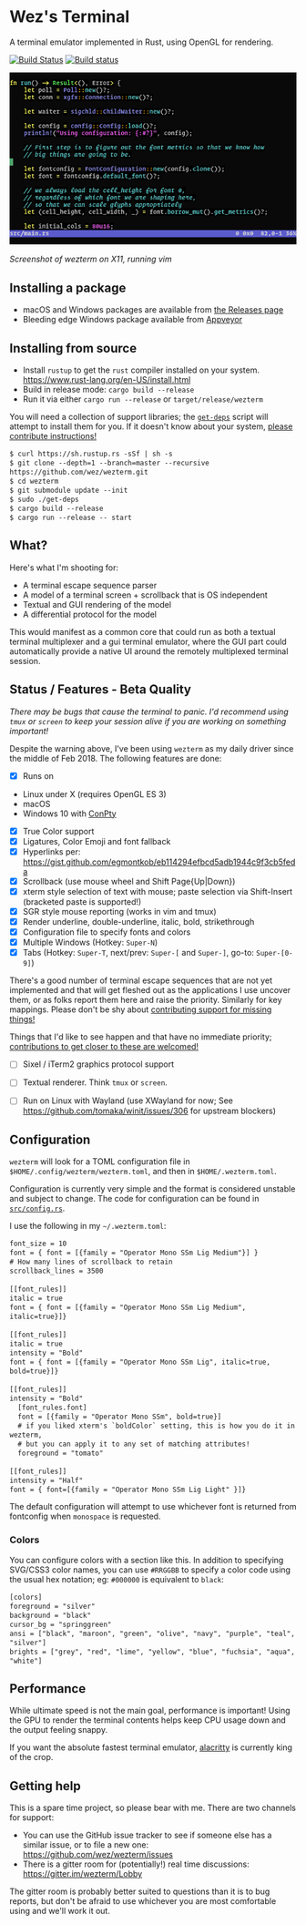 # Wez's Terminal

A terminal emulator implemented in Rust, using OpenGL for rendering.

[![Build Status](https://travis-ci.org/wez/wezterm.svg?branch=master)](https://travis-ci.org/wez/wezterm)
[![Build status](https://ci.appveyor.com/api/projects/status/4ys3pb1vb1ja8b7h/branch/master?svg=true)](https://ci.appveyor.com/project/wez/wezterm/branch/master)

![Screenshot](screenshots/one.png)

*Screenshot of wezterm on X11, running vim*

## Installing a package

* macOS and Windows packages are available from [the Releases page](https://github.com/wez/wezterm/releases)
* Bleeding edge Windows package available from [Appveyor](https://ci.appveyor.com/project/wez/wezterm/build/artifacts?branch=master)

## Installing from source

* Install `rustup` to get the `rust` compiler installed on your system.
  https://www.rust-lang.org/en-US/install.html
* Build in release mode: `cargo build --release`
* Run it via either `cargo run --release` or `target/release/wezterm`

You will need a collection of support libraries; the [`get-deps`](get-deps) script will
attempt to install them for you.  If it doesn't know about your system,
[please contribute instructions!](CONTRIBUTING.md)

```
$ curl https://sh.rustup.rs -sSf | sh -s
$ git clone --depth=1 --branch=master --recursive https://github.com/wez/wezterm.git
$ cd wezterm
$ git submodule update --init
$ sudo ./get-deps
$ cargo build --release
$ cargo run --release -- start
```

## What?

Here's what I'm shooting for:

* A terminal escape sequence parser
* A model of a terminal screen + scrollback that is OS independent
* Textual and GUI rendering of the model
* A differential protocol for the model

This would manifest as a common core that could run as both a textual
terminal multiplexer and a gui terminal emulator, where the GUI part
could automatically provide a native UI around the remotely multiplexed
terminal session.

## Status / Features - Beta Quality

*There may be bugs that cause the terminal to panic. I'd recommend using
`tmux` or `screen` to keep your session alive if you are working on something important!*

Despite the warning above, I've been using `wezterm` as my daily driver since
the middle of Feb 2018.  The following features are done:

- [x] Runs on
 * Linux under X (requires OpenGL ES 3)
 * macOS
 * Windows 10 with [ConPty](https://blogs.msdn.microsoft.com/commandline/2018/08/02/windows-command-line-introducing-the-windows-pseudo-console-conpty/)
- [x] True Color support
- [x] Ligatures, Color Emoji and font fallback
- [x] Hyperlinks per: https://gist.github.com/egmontkob/eb114294efbcd5adb1944c9f3cb5feda
- [x] Scrollback (use mouse wheel and Shift Page{Up|Down})
- [x] xterm style selection of text with mouse; paste selection via Shift-Insert (bracketed paste is supported!)
- [x] SGR style mouse reporting (works in vim and tmux)
- [x] Render underline, double-underline, italic, bold, strikethrough
- [x] Configuration file to specify fonts and colors
- [x] Multiple Windows (Hotkey: `Super-N`)
- [x] Tabs (Hotkey: `Super-T`, next/prev: `Super-[` and `Super-]`, go-to: `Super-[0-9]`)

There's a good number of terminal escape sequences that are not yet implemented
and that will get fleshed out as the applications I use uncover them, or as folks
report them here and raise the priority.  Similarly for key mappings.  Please don't
be shy about [contributing support for missing things!](CONTRIBUTING.md)

Things that I'd like to see happen and that have no immediate priority;
[contributions to get closer to these are welcomed!](CONTRIBUTING.md)

- [ ] Sixel / iTerm2 graphics protocol support
- [ ] Textual renderer.  Think `tmux` or `screen`.
- [ ] Run on Linux with Wayland (use XWayland for now; See https://github.com/tomaka/winit/issues/306 for upstream blockers)


## Configuration

`wezterm` will look for a TOML configuration file in `$HOME/.config/wezterm/wezterm.toml`,
and then in `$HOME/.wezterm.toml`.

Configuration is currently very simple and the format is considered unstable and subject
to change.  The code for configuration can be found in [`src/config.rs`](src/config.rs).

I use the following in my `~/.wezterm.toml`:

```
font_size = 10
font = { font = [{family = "Operator Mono SSm Lig Medium"}] }
# How many lines of scrollback to retain
scrollback_lines = 3500

[[font_rules]]
italic = true
font = { font = [{family = "Operator Mono SSm Lig Medium", italic=true}]}

[[font_rules]]
italic = true
intensity = "Bold"
font = { font = [{family = "Operator Mono SSm Lig", italic=true, bold=true}]}

[[font_rules]]
intensity = "Bold"
  [font_rules.font]
  font = [{family = "Operator Mono SSm", bold=true}]
  # if you liked xterm's `boldColor` setting, this is how you do it in wezterm,
  # but you can apply it to any set of matching attributes!
  foreground = "tomato"

[[font_rules]]
intensity = "Half"
font = { font=[{family = "Operator Mono SSm Lig Light" }]}
```

The default configuration will attempt to use whichever font is returned from
fontconfig when `monospace` is requested.

### Colors

You can configure colors with a section like this.  In addition to specifying
SVG/CSS3 color names, you can use `#RRGGBB` to specify a color code using the
usual hex notation; eg: `#000000` is equivalent to `black`:

```
[colors]
foreground = "silver"
background = "black"
cursor_bg = "springgreen"
ansi = ["black", "maroon", "green", "olive", "navy", "purple", "teal", "silver"]
brights = ["grey", "red", "lime", "yellow", "blue", "fuchsia", "aqua", "white"]
```

## Performance

While ultimate speed is not the main goal, performance is important!
Using the GPU to render the terminal contents helps keep CPU usage down
and the output feeling snappy.

If you want the absolute fastest terminal emulator, [alacritty](https://github.com/jwilm/alacritty)
is currently king of the crop.

## Getting help

This is a spare time project, so please bear with me.  There are two channels for support:

* You can use the GitHub issue tracker to see if someone else has a similar issue, or to file a new one: https://github.com/wez/wezterm/issues
* There is a gitter room for (potentially!) real time discussions: https://gitter.im/wezterm/Lobby

The gitter room is probably better suited to questions than it is to bug reports, but don't be afraid to use whichever you are most comfortable using and we'll work it out.


